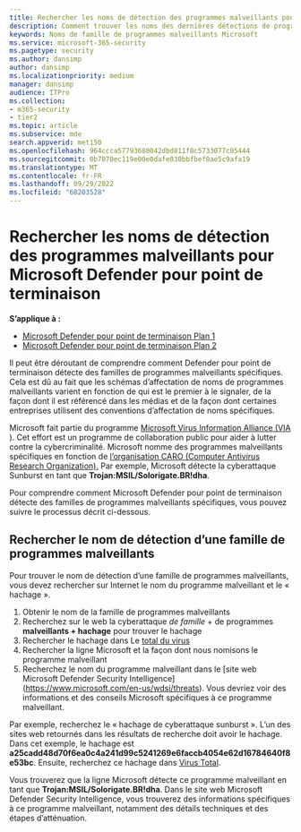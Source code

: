 ```yaml
---
title: Rechercher les noms de détection des programmes malveillants pour Microsoft Defender pour point de terminaison
description: Comment trouver les noms des dernières détections de programmes malveillants dans Defender pour point de terminaison
keywords: Noms de famille de programmes malveillants Microsoft
ms.service: microsoft-365-security
ms.pagetype: security
ms.author: dansimp
author: dansimp
ms.localizationpriority: medium
manager: dansimp
audience: ITPro
ms.collection:
- m365-security
- tier2
ms.topic: article
ms.subservice: mde
search.appverid: met150
ms.openlocfilehash: 964ccca57793680042dbd811f8c5733077c05444
ms.sourcegitcommit: 0b7070ec119e00e0dafe030bbfbef0ae5c9afa19
ms.translationtype: MT
ms.contentlocale: fr-FR
ms.lasthandoff: 09/29/2022
ms.locfileid: "68203528"
---
```

# <a name="find-malware-detection-names-for-microsoft-defender-for-endpoint"></a>Rechercher les noms de détection des programmes malveillants pour Microsoft Defender pour point de terminaison

**S’applique à :**
- [Microsoft Defender pour point de terminaison Plan 1](https://go.microsoft.com/fwlink/?linkid=2154037)
- [Microsoft Defender pour point de terminaison Plan 2](https://go.microsoft.com/fwlink/?linkid=2154037)

Il peut être déroutant de comprendre comment Defender pour point de terminaison détecte des familles de programmes malveillants spécifiques. Cela est dû au fait que les schémas d’affectation de noms de programmes malveillants varient en fonction de qui est le premier à le signaler, de la façon dont il est référencé dans les médias et de la façon dont certaines entreprises utilisent des conventions d’affectation de noms spécifiques.

Microsoft fait partie du programme [Microsoft Virus Information Alliance (VIA](/microsoft-365/security/intelligence/virus-information-alliance-criteria) ). Cet effort est un programme de collaboration public pour aider à lutter contre la cybercriminalité. Microsoft nomme des programmes malveillants spécifiques en fonction de [l’organisation CARO (Computer Antivirus Research Organization).](/microsoft-365/security/intelligence/malware-naming) Par exemple, Microsoft détecte la cyberattaque Sunburst en tant que **Trojan:MSIL/Solorigate.BR!dha**.

Pour comprendre comment Microsoft Defender pour point de terminaison détecte des familles de programmes malveillants spécifiques, vous pouvez suivre le processus décrit ci-dessous. 

## <a name="find-the-detection-name-for-a-malware-family"></a>Rechercher le nom de détection d’une famille de programmes malveillants
Pour trouver le nom de détection d’une famille de programmes malveillants, vous devez rechercher sur Internet le nom du programme malveillant et le « hachage ».

1. Obtenir le nom de la famille de programmes malveillants
2. Recherchez sur le web la cyberattaque *de famille* +  de programmes **malveillants + hachage** pour trouver le hachage
3. Rechercher le hachage dans Le [total du virus](https://www.virustotal.com/)
4. Rechercher la ligne Microsoft et la façon dont nous nomisons le programme malveillant
5. Recherchez le nom du programme malveillant dans le [site web Microsoft Defender Security Intelligence] (https://www.microsoft.com/en-us/wdsi/threats). Vous devriez voir des informations et des conseils Microsoft spécifiques à ce programme malveillant.

Par exemple, recherchez le « hachage de cyberattaque sunburst ». L’un des sites web retournés dans les résultats de recherche doit avoir le hachage. Dans cet exemple, le hachage est **a25cadd48d70f6ea0c4a241d99c5241269e6faccb4054e62d16784640f8e53bc**. Ensuite, recherchez ce hachage dans [Virus Total](https://www.virustotal.com/).

Vous trouverez que la ligne Microsoft détecte ce programme malveillant en tant que **Trojan:MSIL/Solorigate.BR!dha**. Dans le site web Microsoft Defender Security Intelligence, vous trouverez des informations spécifiques à ce programme malveillant, notamment des détails techniques et des étapes d’atténuation.